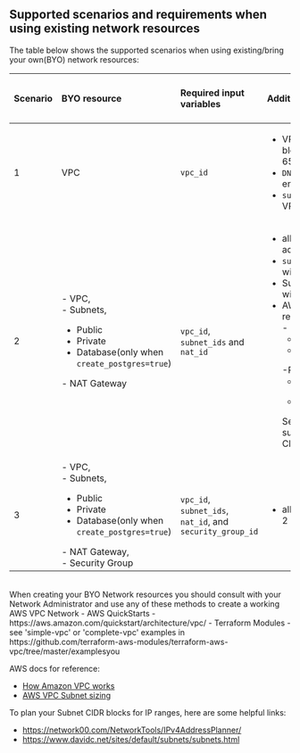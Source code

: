 ## Supported scenarios and requirements when using existing network resources

The table below shows the supported scenarios when using existing/bring your own(BYO) network resources:

| Scenario|BYO resource|Required input variables|Additional requirements|Resources that will be created|
| :--- | :--- | :--- | :--- | :--- |
| 1 | VPC | `vpc_id` | <ul><li>VPC block size must be IPv4 CIDR block with '/16' netmask (supports 65,536 IP addresses)</li><li>`DNS hostnames` and `DNS resolution` are enabled</li><li>`subnets` CIDR blocks must match with VPC CIDR IPv4 CIDR block</li></ul> | Subnets, NAT Gateway and Security Group|
| 2 | - VPC, <br>- Subnets,<ul><li>Public</li><li>Private</li><li>Database(only when `create_postgres=true`)</li></ul>- NAT Gateway | `vpc_id`, <br>`subnet_ids` and <br>`nat_id` | <ul><li>all requirements from Scenario #1 and additionally</li><li>`subnet_ids` CIDR blocks must match with VPC CIDR IPv4 CIDR block</li><li>Subnets Availability Zones must be within the [location](../CONFIG-VARS.md#required-variables)</li><li>AWS Tags with `<prefix>` value replaced with the [prefix](../CONFIG-VARS.md#required-variables) input value for <br>- Public Subnets:<ul><li>`{"kubernetes.io/role/elb"="1"}`</li><li>`{"kubernetes.io/cluster/<prefix>-eks"="shared"}`</li></ul>-Private Subnets:<ul><li>`{"kubernetes.io/role/internal-elb"="1"}`</li><li>`{"kubernetes.io/cluster/<prefix>-eks"="shared"}`</li></ul>See [AWS docs](https://docs.aws.amazon.com/eks/latest/userguide/alb-ingress.html) for background on subnet tag requirements to match EKS Cluster name| Security Group |
| 3 | - VPC, <br>- Subnets,<ul><li>Public</li><li>Private</li><li>Database(only when `create_postgres=true`)</li></ul>- NAT Gateway,<br>- Security Group |`vpc_id`,<br>`subnet_ids`, <br>`nat_id`, and <br>`security_group_id` |<ul><li>all requirements from Scenarios # 1 & 2 and additionally</li></ul>| None |


<br>
When creating your BYO Network resources you should consult with your Network Administrator and use any of these methods to create a working AWS VPC Network
- AWS QuickStarts - https://aws.amazon.com/quickstart/architecture/vpc/
- Terraform Modules - see 'simple-vpc' or 'complete-vpc' examples in https://github.com/terraform-aws-modules/terraform-aws-vpc/tree/master/examplesyou 

AWS docs for reference:
- [How Amazon VPC works](https://docs.aws.amazon.com/vpc/latest/userguide/how-it-works.html)
- [AWS VPC Subnet sizing](https://docs.aws.amazon.com/vpc/latest/userguide/VPC_Subnets.html#vpc-sizing-ipv4)

To plan your Subnet CIDR blocks for IP ranges, here are some helpful links:
- https://network00.com/NetworkTools/IPv4AddressPlanner/
- https://www.davidc.net/sites/default/subnets/subnets.html

